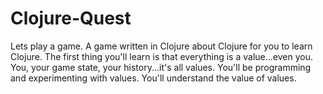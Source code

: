 Clojure-Quest
=============

Lets play a game.  A game written in Clojure about Clojure for you to learn Clojure.  The first thing you'll learn is that everything is a value...even you.  You, your game state, your history...it's all values.  You'll be programming and experimenting with values.  You'll understand the value of values.

